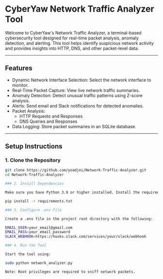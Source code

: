 # CyberYaw Network Traffic Analyzer Tool

Welcome to CyberYaw's Network Traffic Analyzer, a terminal-based cybersecurity tool designed for real-time packet analysis, anomaly detection, and alerting. This tool helps identify suspicious network activity and provides insights into HTTP, DNS, and other packet-level data.

---

## Features
- Dynamic Network Interface Selection: Select the network interface to monitor.
- Real-Time Packet Capture: View live network traffic summaries.
- Anomaly Detection: Detect unusual traffic patterns using Z-score analysis.
- Alerts: Send email and Slack notifications for detected anomalies.
- Packet Analysis:
  - HTTP Requests and Responses
  - DNS Queries and Responses
- Data Logging: Store packet summaries in an SQLite database.

---

## Setup Instructions

### 1. Clone the Repository
```bash
git clone https://github.com/yoadjei/Network-Traffic-Analyzer.git
cd Network-Traffic-Analyzer

### 2. Install Dependencies

Make sure you have Python 3.9 or higher installed. Install the required packages:

pip install -r requirements.txt

### 3. Configure .env File

Create a .env file in the project root directory with the following:

EMAIL_USER=your_email@gmail.com
EMAIL_PASS=your_email_password
SLACK_WEBHOOK=https://hooks.slack.com/services/your/slack/webhook

### 4. Run the Tool

Start the tool using:

sudo python network_analyzer.py

Note: Root privileges are required to sniff network packets.
